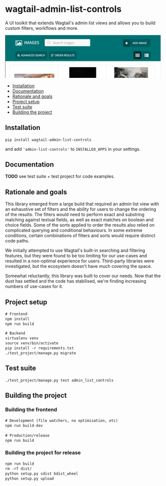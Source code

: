 # wagtail-admin-list-controls

A UI toolkit that extends Wagtail's admin list views and allows you to build custom filters, workflows and more.

![Collapsible "Advanced Search" and "Order Results" panels with buttons to change layouts](./docs/screenshots/image_list_view_default.png)


- [Installation](#installation)
- [Documentation](#documentation)
- [Rationale and goals](#rationale-and-goals)
- [Project setup](#project-setup)
- [Test suite](#test-suite)
- [Building the project](#building-the-project)


## Installation

```
pip install wagtail-admin-list-controls
```

and add `'admin-list-controls'` to `INSTALLED_APPS` in your settings.


## Documentation


**TODO** see test suite + test project for code examples.


## Rationale and goals

This library emerged from a large build that required an admin list view with an exhaustive set of filters and the 
ability for users to change the ordering of the results. The filters would need to perform exact and substring matching 
against textual fields, as well as exact matches on boolean and choice fields. Some of the sorts applied to order the 
results also relied on complicated querying and conditional behaviours. In some extreme conditions, certain 
combinations of filters and sorts would require distinct code paths.

We initially attempted to use Wagtail's built-in searching and filtering features, but they were found to be too 
limiting for our use-cases and resulted in a non-optimal experience for users. Third-party libraries were 
investigated, but the ecosystem doesn't have much covering the space.

Somewhat reluctantly, this library was built to cover our needs. Now that the dust has settled and the code has 
stabilised, we're finding increasing numbers of use-cases for it.


## Project setup

```
# Frontend
npm install
npm run build
```

```
# Backend
virtualenv venv
source venv/bin/activate
pip install -r requirements.txt
./test_project/manage.py migrate
```


## Test suite

```
./test_project/manage.py test admin_list_controls
```


## Building the project

### Building the frontend

```
# Development (file watchers, no optimisation, etc)
npm run build-dev

# Production/release
npm run build
```

### Building the project for release

```
npm run build
rm -rf dist/
python setup.py sdist bdist_wheel
python setup.py upload
```
